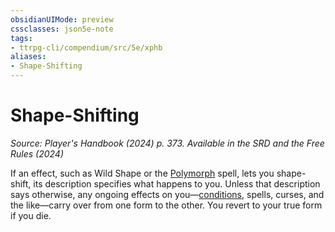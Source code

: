 ```yaml
---
obsidianUIMode: preview
cssclasses: json5e-note
tags:
- ttrpg-cli/compendium/src/5e/xphb
aliases:
- Shape-Shifting
---
```

# Shape-Shifting
*Source: Player's Handbook (2024) p. 373. Available in the <span title='Systems Reference Document (5.2)'>SRD</span> and the Free Rules (2024)* 

If an effect, such as Wild Shape or the [Polymorph](Інструменти%20ДМ/CLI/spells/polymorph-xphb.md) spell, lets you shape-shift, its description specifies what happens to you. Unless that description says otherwise, any ongoing effects on you—[conditions](Інструменти%20ДМ/CLI/rules/variant-rules/condition-xphb.md), spells, curses, and the like—carry over from one form to the other. You revert to your true form if you die.